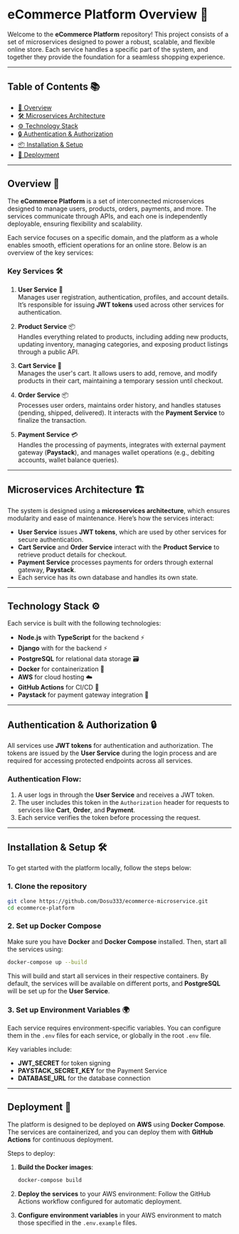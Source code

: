 
# eCommerce Platform Overview 🚀

Welcome to the **eCommerce Platform** repository! This project consists of a set of microservices designed to power a robust, scalable, and flexible online store. Each service handles a specific part of the system, and together they provide the foundation for a seamless shopping experience.

---

## Table of Contents 📚

- [🌟 Overview](#overview)
- [🛠️ Microservices Architecture](#microservices-architecture)
- [⚙️ Technology Stack](#technology-stack)
- [🔒 Authentication & Authorization](#authentication--authorization)
- [📦 Installation & Setup](#installation--setup)
- [🚀 Deployment](#deployment)

---

## Overview 🌟

The **eCommerce Platform** is a set of interconnected microservices designed to manage users, products, orders, payments, and more. The services communicate through APIs, and each one is independently deployable, ensuring flexibility and scalability.

Each service focuses on a specific domain, and the platform as a whole enables smooth, efficient operations for an online store. Below is an overview of the key services:

### Key Services 🛠️

1. **User Service** 👤  
   Manages user registration, authentication, profiles, and account details. It’s responsible for issuing **JWT tokens** used across other services for authentication.

2. **Product Service** 📦  
   Handles everything related to products, including adding new products, updating inventory, managing categories, and exposing product listings through a public API.

3. **Cart Service** 🛒  
   Manages the user's cart. It allows users to add, remove, and modify products in their cart, maintaining a temporary session until checkout.

4. **Order Service** 📦  
   Processes user orders, maintains order history, and handles statuses (pending, shipped, delivered). It interacts with the **Payment Service** to finalize the transaction.

5. **Payment Service** 💳  
   Handles the processing of payments, integrates with external payment gateway (**Paystack**), and manages wallet operations (e.g., debiting accounts, wallet balance queries).

---

## Microservices Architecture 🏗️

The system is designed using a **microservices architecture**, which ensures modularity and ease of maintenance. Here’s how the services interact:

- **User Service** issues **JWT tokens**, which are used by other services for secure authentication.
- **Cart Service** and **Order Service** interact with the **Product Service** to retrieve product details for checkout.
- **Payment Service** processes payments for orders through external gateway, **Paystack**.
- Each service has its own database and handles its own state.

---

## Technology Stack ⚙️

Each service is built with the following technologies:

- **Node.js** with **TypeScript** for the backend ⚡
- **Django** with for the backend ⚡
- **PostgreSQL** for relational data storage 🗃️
- **Docker** for containerization 🐋
- **AWS** for cloud hosting ☁️
- **GitHub Actions** for CI/CD 🤖
- **Paystack** for payment gateway integration 💸

---

## Authentication & Authorization 🔒

All services use **JWT tokens** for authentication and authorization. The tokens are issued by the **User Service** during the login process and are required for accessing protected endpoints across all services.

### Authentication Flow:

1. A user logs in through the **User Service** and receives a JWT token.
2. The user includes this token in the `Authorization` header for requests to services like **Cart**, **Order**, and **Payment**.
3. Each service verifies the token before processing the request.

---

## Installation & Setup 🛠️

To get started with the platform locally, follow the steps below:

### 1. Clone the repository

```bash
git clone https://github.com/Dosu333/ecommerce-microservice.git
cd ecommerce-platform
```

### 2. Set up Docker Compose

Make sure you have **Docker** and **Docker Compose** installed. Then, start all the services using:

```bash
docker-compose up --build
```

This will build and start all services in their respective containers. By default, the services will be available on different ports, and **PostgreSQL** will be set up for the **User Service**.

### 3. Set up Environment Variables 🌍

Each service requires environment-specific variables. You can configure them in the `.env` files for each service, or globally in the root `.env` file.

Key variables include:

- **JWT_SECRET** for token signing
- **PAYSTACK_SECRET_KEY** for the Payment Service
- **DATABASE_URL** for the database connection

---

## Deployment 🚀

The platform is designed to be deployed on **AWS** using **Docker Compose**. The services are containerized, and you can deploy them with **GitHub Actions** for continuous deployment.

Steps to deploy:

1. **Build the Docker images**:
   ```bash
   docker-compose build
   ```

2. **Deploy the services** to your AWS environment:
   Follow the GitHub Actions workflow configured for automatic deployment.

3. **Configure environment variables** in your AWS environment to match those specified in the `.env.example` files.